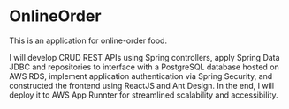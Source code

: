 # OnlineOrder

This is an application for online-order food. 

I will develop CRUD REST APIs using Spring controllers, apply Spring Data JDBC and repositories to interface with a PostgreSQL database hosted on AWS RDS, implement application authentication via Spring Security, and constructed the frontend using ReactJS and Ant Design. In the end, I will deploy it to AWS App Runnter for streamlined scalability and accessibility. 

